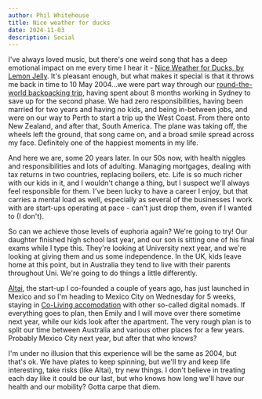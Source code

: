 ```yaml
---
author: Phil Whitehouse
title: Nice weather for ducks
date: 2024-11-03
description: Social
---
```

I've always loved music, but there's one weird song that has a deep emotional impact on me every time I hear it - [Nice Weather for Ducks, by Lemon Jelly](https://www.youtube.com/watch?v=hSJcIpX5tos). It's pleasant enough, but what  makes it special is that it throws me back in time to 10 May 2004...we were part way through our [round-the-world backpacking trip](/posts/around_the_world/), having spent about 8 months working in Sydney to save up for the second phase. We had zero responsibilities, having been married for two years and having no kids, and being in-between jobs, and were on our way to Perth to start a trip up the West Coast. From there onto New Zealand, and after that, South America. The plane was taking off, the wheels left the ground, that song came on, and a broad smile spread across my face. Definitely one of the happiest moments in my life.

And here we are, some 20 years later. In our 50s now, with health niggles and responsibilities and lots of adulting. Managing mortgages, dealing with tax returns in two countries, replacing boilers, etc. Life is so much richer with our kids in it, and I wouldn't change a thing, but I suspect we'll always feel responsible for them. I've been lucky to have a career I enjoy, but that carries a mental load as well, especially as several of the businesses I work with are start-ups operating at pace - can't just drop them, even if I wanted to (I don't).

So can we achieve those levels of euphoria again? We're going to try! Our daughter finished high school last year, and our son is sitting one of his final exams while I type this. They're looking at University next year, and we're looking at giving them and us some independence. In the UK, kids leave home at this point, but in Australia they tend to live with their parents throughout Uni. We're going to do things a little differently.

[Altai](http://altaicasting.com), the start-up I co-founded a couple of years ago, has just launched in Mexico and so I'm heading to Mexico City on Wednesday for 5 weeks, staying in [Co-Living accomodation](https://coliving.com/spaces/pbfzekoc) with other so-called digital nomads. If everything goes to plan, then Emily and I will move over there sometime next year, while our kids look after the apartment. The very rough plan is to split our time between Australia and various other places for a few years. Probably Mexico City next year, but after that who knows?

I'm under no illusion that this experience will be the same as 2004, but that's ok. We have plates to keep spinning, but we'll try and keep life interesting, take risks (like Altai), try new things. I don't believe in treating each day like it could be our last, but who knows how long we'll have our health and our mobility? Gotta carpe that diem.
